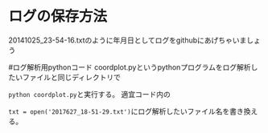 # ログの保存方法

20141025_23-54-16.txtのように年月日としてログをgithubにあげちゃいましょう

#ログ解析用pythonコード
coordplot.pyというpythonプログラムをログ解析したいファイルと同じディレクトリで

`python coordplot.py`と実行する。
適宜コード内の

`txt = open('2017627_18-51-29.txt')`にログ解析したいファイル名を書き換える。
